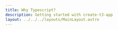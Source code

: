 ```yaml
---
title: Why Typescript?
description: Getting started with create-t3-app
layout: ../../../layouts/MainLayout.astro
---
```

